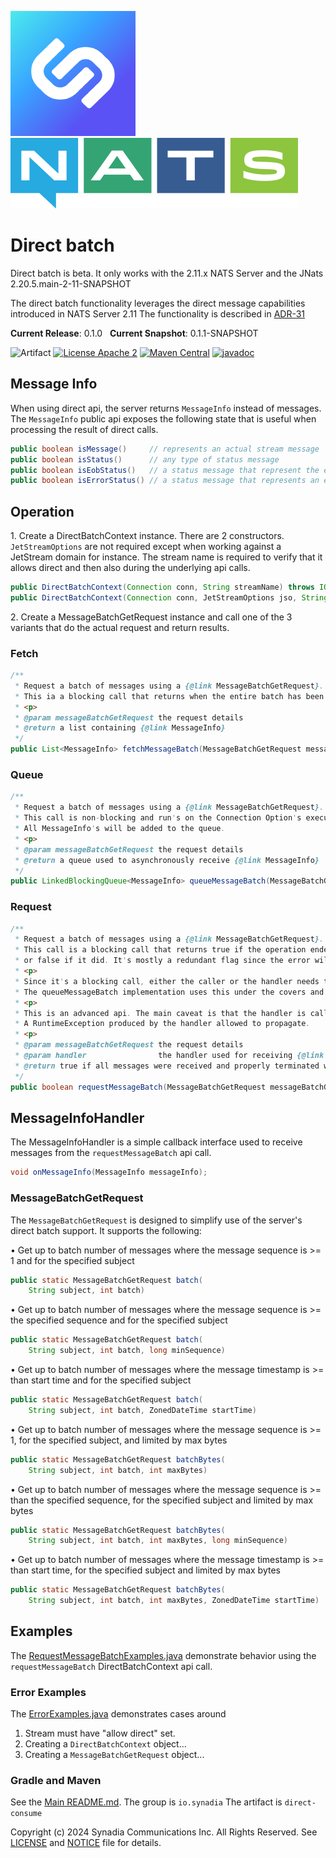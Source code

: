 ![Synadia](src/main/javadoc/images/synadia-logo.png) &nbsp;&nbsp;&nbsp;&nbsp; ![NATS](src/main/javadoc/images/large-logo.png)

# Direct batch

Direct batch is beta.
It only works with the 2.11.x NATS Server and the JNats 2.20.5.main-2-11-SNAPSHOT

The direct batch functionality leverages the direct message capabilities introduced in NATS Server 2.11
The functionality is described in [ADR-31](https://github.com/nats-io/nats-architecture-and-design/blob/main/adr/ADR-31.md) 

**Current Release**: 0.1.0 &nbsp; **Current Snapshot**: 0.1.1-SNAPSHOT

![Artifact](https://img.shields.io/badge/Artifact-io.synadia:direct--consumer-00BC8E?labelColor=grey&style=flat)
[![License Apache 2](https://img.shields.io/badge/License-Apache2-blue.svg)](https://www.apache.org/licenses/LICENSE-2.0)
[![Maven Central](https://maven-badges.herokuapp.com/maven-central/io.synadia/direct-consumer/badge.svg)](https://maven-badges.herokuapp.com/maven-central/io.synadia/direct-consumer)
[![javadoc](https://javadoc.io/badge2/io.synadia/direct-consumer/javadoc.svg)](https://javadoc.io/doc/io.synadia/direct-consumer)

## Message Info
When using direct api, the server returns `MessageInfo` instead of messages. 
The `MessageInfo` public api exposes the following state that is useful when processing the
result of direct calls.

```java
public boolean isMessage()     // represents an actual stream message
public boolean isStatus()      // any type of status message 
public boolean isEobStatus()   // a status message that represent the end of data has been reached
public boolean isErrorStatus() // a status message that represents an error
```

## Operation

1\. Create a DirectBatchContext instance. There are 2 constructors.
`JetStreamOptions` are not required except when working against a JetStream domain for instance.
The stream name is required to verify that it allows direct and then also during the underlying api calls.

```java
public DirectBatchContext(Connection conn, String streamName) throws IOException, JetStreamApiException
public DirectBatchContext(Connection conn, JetStreamOptions jso, String streamName) throws IOException, JetStreamApiException
```

2\. Create a MessageBatchGetRequest instance and call one of the 3 variants that do the actual request and return results.

### Fetch
```java
/**
 * Request a batch of messages using a {@link MessageBatchGetRequest}.
 * This ia a blocking call that returns when the entire batch has been satisfied.
 * <p>
 * @param messageBatchGetRequest the request details
 * @return a list containing {@link MessageInfo}
 */
public List<MessageInfo> fetchMessageBatch(MessageBatchGetRequest messageBatchGetRequest)
```

### Queue
```java
/**
 * Request a batch of messages using a {@link MessageBatchGetRequest}.
 * This call is non-blocking and run's on the Connection Option's executor.
 * All MessageInfo's will be added to the queue.
 * <p>
 * @param messageBatchGetRequest the request details
 * @return a queue used to asynchronously receive {@link MessageInfo}
 */
public LinkedBlockingQueue<MessageInfo> queueMessageBatch(MessageBatchGetRequest messageBatchGetRequest)
```

### Request
```java
/**
 * Request a batch of messages using a {@link MessageBatchGetRequest}.
 * This call is a blocking call that returns true if the operation ended without an error status
 * or false if it did. It's mostly a redundant flag since the error will always be given to the handler.
 * <p>
 * Since it's a blocking call, either the caller or the handler needs to run on a different thread.
 * The queueMessageBatch implementation uses this under the covers and can be looked at as an example
 * <p>
 * This is an advanced api. The main caveat is that the handler is called in a blocking fashion. 
 * A RuntimeException produced by the handler allowed to propagate.  
 * <p>
 * @param messageBatchGetRequest the request details
 * @param handler                the handler used for receiving {@link MessageInfo}
 * @return true if all messages were received and properly terminated with a server EOB
 */
public boolean requestMessageBatch(MessageBatchGetRequest messageBatchGetRequest, MessageInfoHandler handler)
```

## MessageInfoHandler

The MessageInfoHandler is a simple callback interface used to receive messages from the `requestMessageBatch` api call.   
```java
void onMessageInfo(MessageInfo messageInfo);
```

### MessageBatchGetRequest

The `MessageBatchGetRequest` is designed to simplify use of the server's direct batch support. 
It supports the following:

• Get up to batch number of messages where the message sequence is >= 1 and for the specified subject
```java
public static MessageBatchGetRequest batch(
    String subject, int batch)
```

• Get up to batch number of messages where the message sequence is >= the specified sequence and for the specified subject
```java
public static MessageBatchGetRequest batch(
    String subject, int batch, long minSequence)
```

• Get up to batch number of messages where the message timestamp is >= than start time and for the specified subject
```java
public static MessageBatchGetRequest batch(
    String subject, int batch, ZonedDateTime startTime)
```

• Get up to batch number of messages where the message sequence is >= 1, for the specified subject, and limited by max bytes
```java
public static MessageBatchGetRequest batchBytes(
    String subject, int batch, int maxBytes)
```

• Get up to batch number of messages where the message sequence is >= than the specified sequence, for the specified subject and limited by max bytes
```java
public static MessageBatchGetRequest batchBytes(
    String subject, int batch, int maxBytes, long minSequence)
```

• Get up to batch number of messages where the message timestamp is >= than start time, for the specified subject and limited by max bytes
```java
public static MessageBatchGetRequest batchBytes(
    String subject, int batch, int maxBytes, ZonedDateTime startTime)
```

## Examples

The [RequestMessageBatchExamples.java](src/examples/java/io/synadia/examples/RequestMessageBatchExamples.java)
demonstrate behavior using the `requestMessageBatch` DirectBatchContext api call. 

### Error Examples

The [ErrorExamples.java](src/examples/java/io/synadia/examples/ErrorExamples.java) demonstrates cases around
1. Stream must have "allow direct" set.
2. Creating a `DirectBatchContext` object...
3. Creating a `MessageBatchGetRequest` object...

### Gradle and Maven

See the [Main README.md](../README.md). The group is `io.synadia` The artifact is `direct-consume`

Copyright (c) 2024 Synadia Communications Inc. All Rights Reserved.
See [LICENSE](LICENSE) and [NOTICE](NOTICE) file for details.
